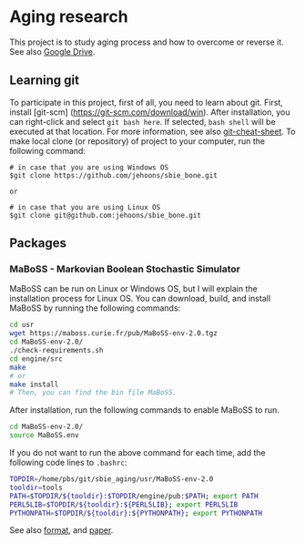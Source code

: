 # Aging research
This project is to study aging process and how to overcome or reverse it. See also [Google Drive](https://drive.google.com/open?id=0B2Fh-6_aEya5MU9nTldLN2FIVW8).

## Learning git
To participate in this project, first of all, you need to learn about git. First, install [git-scm] (https://git-scm.com/download/win). After installation, you can right-click and select `git bash here`. If selected, `bash shell` will be executed at that location. For more information, see also [git-cheat-sheet](https://www.git-tower.com/blog/git-cheat-sheet/). To make local clone (or repository) of project to your computer, run the following command:

```
# in case that you are using Windows OS
$git clone https://github.com/jehoons/sbie_bone.git

or

# in case that you are using Linux OS
$git clone git@github.com:jehoons/sbie_bone.git
```

## Packages
### MaBoSS - Markovian Boolean Stochastic Simulator

MaBoSS can be run on Linux or Windows OS, but I will explain the installation process for Linux OS. You can download, build, and install MaBoSS by running the following commands:

```bash
cd usr
wget https://maboss.curie.fr/pub/MaBoSS-env-2.0.tgz
cd MaBoSS-env-2.0/
./check-requirements.sh
cd engine/src
make
# or
make install
# Then, you can find the bin file MaBoSS.  
```

After installation, run the following commands to enable MaBoSS to run.

```bash
cd MaBoSS-env-2.0/
source MaBoSS.env
```

If you do not want to run the above command for each time, add the following code lines to `.bashrc`:

```bash
TOPDIR=/home/pbs/git/sbie_aging/usr/MaBoSS-env-2.0
tooldir=tools
PATH=$TOPDIR/${tooldir}:$TOPDIR/engine/pub:$PATH; export PATH
PERL5LIB=$TOPDIR/${tooldir}:${PERL5LIB}; export PERL5LIB
PYTHONPATH=$TOPDIR/${tooldir}:${PYTHONPATH}; export PYTHONPATH
```

See also [format][maboss-format], and [paper][maboss-paper].

[maboss-format]: https://maboss.curie.fr/pub/DescriptionOutputFile.pdf
[maboss-paper]: https://www.dropbox.com/s/6tzams9gvml6ern/Verlingue%20et%20al.%20-%202016%20-%20A%20comprehensive%20approach%20to%20the%20molecular%20determin.pdf?dl=0
